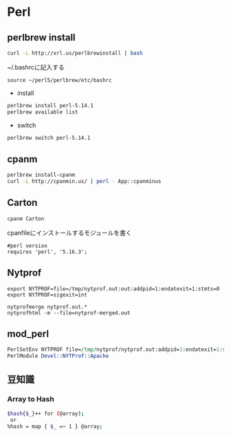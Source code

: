 # Perl

## perlbrew install

```Bash
curl -L http://xrl.us/perlbrewinstall | bash
```

~/.bashrcに記入する

```Bash:.bashrc
source ~/perl5/perlbrew/etc/bashrc
```

* install

```Bash
perlbrew install perl-5.14.1
perlbrew available list
```

* switch

```Bash
perlbrew switch perl-5.14.1
```

## cpanm

```Bash
perlbrew install-cpanm
curl -L http://cpanmin.us/ | perl - App::cpanminus
```

## Carton

```Bash
cpanm Carton
```

cpanfileにインストールするモジュールを書く

```Bash:cpanfile
#perl version
requires 'perl', '5.16.3';

```

## Nytprof

```
export NYTPROF=file=/tmp/nytprof.out:out:addpid=1:endatexit=1:stmts=0
export NYTPROF=sigexit=int
```

```
nytprofmerge nytprof.out.*
nytprofhtml -m --file=nytprof-merged.out
```

## mod_perl

```Perl
PerlSetEnv NYTPROF file=/tmp/nytprof/nytprof.out:addpid=1:endatexit=1:stmts=0
PerlModule Devel::NYTProf::Apache
```

## 豆知識
### Array to Hash

```Bash  
$hash{$_}++ for (@array);
 or
%hash = map { $_ => 1 } @array;
```

